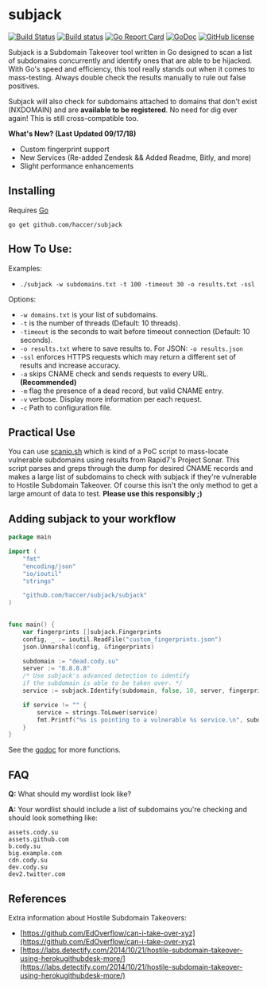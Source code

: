# subjack

[![Build Status](https://api.travis-ci.org/haccer/subjack.svg?branch=master)](https://travis-ci.org/haccer/subjack) 
[![Build status](https://ci.appveyor.com/api/projects/status/dm8f2yyjcbn3j1cm?svg=true&passingText=Windows%20-%20OK&failingText=Windows%20-%20failed&pendingText=Windows%20-%20pending)](https://ci.appveyor.com/project/haccer/subjack) 
[![Go Report Card](https://goreportcard.com/badge/github.com/haccer/subjack)](https://goreportcard.com/report/github.com/haccer/subjack) 
[![GoDoc](https://godoc.org/github.com/haccer/subjack/subjack?status.svg)](http://godoc.org/github.com/haccer/subjack/subjack) 
[![GitHub license](https://img.shields.io/github/license/haccer/subjack.svg)](https://github.com/haccer/subjack/blob/master/LICENSE)

Subjack is a Subdomain Takeover tool written in Go designed to scan a list of subdomains concurrently and identify ones that are able to be hijacked. With Go's speed and efficiency, this tool really stands out when it comes to mass-testing. Always double check the results manually to rule out false positives.

Subjack will also check for subdomains attached to domains that don't exist (NXDOMAIN) and are **available to be registered**. No need for dig ever again! This is still cross-compatible too.

**What's New? (Last Updated 09/17/18)**
- Custom fingerprint support
- New Services (Re-added Zendesk && Added Readme, Bitly, and more)
- Slight performance enhancements

## Installing

Requires [Go](https://golang.org/dl/)

`go get github.com/haccer/subjack`

## How To Use:

Examples: 
- `./subjack -w subdomains.txt -t 100 -timeout 30 -o results.txt -ssl`

Options:
- `-w domains.txt` is your list of subdomains.
- `-t` is the number of threads (Default: 10 threads). 
- `-timeout` is the seconds to wait before timeout connection (Default: 10 seconds).
- `-o results.txt` where to save results to. For JSON: `-o results.json`
- `-ssl` enforces HTTPS requests which may return a different set of results and increase accuracy.
- `-a` skips CNAME check and sends requests to every URL. **(Recommended)**
- `-m`	flag the presence of a dead record, but valid CNAME entry.
- `-v` verbose. Display more information per each request. 
- `-c` Path to configuration file.

## Practical Use

You can use [scanio.sh](https://gist.github.com/haccer/3698ff6927fc00c8fe533fc977f850f8) which is kind of a PoC script to mass-locate vulnerable subdomains using results from Rapid7's Project Sonar. This script parses and greps through the dump for desired CNAME records and makes a large list of subdomains to check with subjack if they're vulnerable to Hostile Subdomain Takeover. Of course this isn't the only method to get a large amount of data to test. **Please use this responsibly ;)**

## Adding subjack to your workflow

```go
package main

import (
	"fmt"
	"encoding/json"
	"io/ioutil"
	"strings"

	"github.com/haccer/subjack/subjack"
)
 

func main() {
	var fingerprints []subjack.Fingerprints
	config, _ := ioutil.ReadFile("custom_fingerprints.json")
	json.Unmarshal(config, &fingerprints)

	subdomain := "dead.cody.su"
	server := "8.8.8.8"
	/* Use subjack's advanced detection to identify 
	if the subdomain is able to be taken over. */
	service := subjack.Identify(subdomain, false, 10, server, fingerprints)

	if service != "" {
		service = strings.ToLower(service)
		fmt.Printf("%s is pointing to a vulnerable %s service.\n", subdomain, service)
	}
}
```

See the [godoc](https://godoc.org/github.com/haccer/subjack/subjack) for more functions.

## FAQ
**Q:** What should my wordlist look like?

**A:** Your wordlist should include a list of subdomains you're checking and should look something like:
```
assets.cody.su
assets.github.com
b.cody.su
big.example.com
cdn.cody.su
dev.cody.su
dev2.twitter.com
```

## References
Extra information about Hostile Subdomain Takeovers:

- [https://github.com/EdOverflow/can-i-take-over-xyz](https://github.com/EdOverflow/can-i-take-over-xyz)
- [https://labs.detectify.com/2014/10/21/hostile-subdomain-takeover-using-herokugithubdesk-more/](https://labs.detectify.com/2014/10/21/hostile-subdomain-takeover-using-herokugithubdesk-more/)
